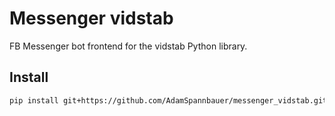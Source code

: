 # Messenger vidstab

FB Messenger bot frontend for the vidstab Python library.

## Install

```bash
pip install git+https://github.com/AdamSpannbauer/messenger_vidstab.git
```
